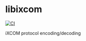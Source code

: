 # libixcom

[![CI](https://github.com/swift-nav/libixcom/actions/workflows/ci.yaml/badge.svg)](https://github.com/swift-nav/libixcom/actions/workflows/ci.yaml)

iXCOM protocol encoding/decoding
